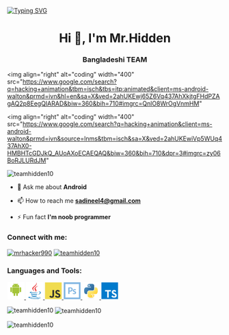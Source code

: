 
<a href="https://git.io/typing-svg"><img src="https://readme-typing-svg.demolab.com?font=Fira+Code&size=30&pause=1000&color=F71313&width=435&lines=WELCOME+TO+TEAM+HIDDEN" alt="Typing SVG" /></a>

<h1 align="center">Hi 👋, I'm Mr.Hidden</h1>
<h3 align="center">Bangladeshi TEAM</h3>

<img align="right" alt="coding" width="400" src="https://www.google.com/search?q=hacking+animation&tbm=isch&tbs=itp:animated&client=ms-android-walton&prmd=ivn&hl=en&sa=X&ved=2ahUKEwj65Z6Vq437AhXkjtgFHdPZAgAQ2p8EegQIARAD&biw=360&bih=710#imgrc=QnlO8WrOgVnmHM"

<img align="right" alt="coding" width="400" src="https://www.google.com/search?q=hacking+animation&client=ms-android-walton&prmd=ivn&source=lnms&tbm=isch&sa=X&ved=2ahUKEwiVp5WUq437AhX0-HMBHTcGDJkQ_AUoAXoECAEQAQ&biw=360&bih=710&dpr=3#imgrc=zy06BoRJLURdJM"

<p align="left"> <img src="https://komarev.com/ghpvc/?username=teamhidden10&label=Profile%20views&color=0e75b6&style=flat" alt="teamhidden10" /> </p>

- 💬 Ask me about **Android**

- 📫 How to reach me **sadineel4@gmail.com**

- ⚡ Fun fact **I'm noob programmer**

<h3 align="left">Connect with me:</h3>
<p align="left">
<a href="https://fb.com/mrhacker990" target="blank"><img align="center" src="https://raw.githubusercontent.com/rahuldkjain/github-profile-readme-generator/master/src/images/icons/Social/facebook.svg" alt="mrhacker990" height="30" width="40" /></a>
<a href="https://www.youtube.com/c/teamhidden10" target="blank"><img align="center" src="https://raw.githubusercontent.com/rahuldkjain/github-profile-readme-generator/master/src/images/icons/Social/youtube.svg" alt="teamhidden10" height="30" width="40" /></a>
</p>

<h3 align="left">Languages and Tools:</h3>
<p align="left"> <a href="https://developer.android.com" target="_blank" rel="noreferrer"> <img src="https://raw.githubusercontent.com/devicons/devicon/master/icons/android/android-original-wordmark.svg" alt="android" width="40" height="40"/> </a> <a href="https://www.java.com" target="_blank" rel="noreferrer"> <img src="https://raw.githubusercontent.com/devicons/devicon/master/icons/java/java-original.svg" alt="java" width="40" height="40"/> </a> <a href="https://developer.mozilla.org/en-US/docs/Web/JavaScript" target="_blank" rel="noreferrer"> <img src="https://raw.githubusercontent.com/devicons/devicon/master/icons/javascript/javascript-original.svg" alt="javascript" width="40" height="40"/> </a> <a href="https://www.photoshop.com/en" target="_blank" rel="noreferrer"> <img src="https://raw.githubusercontent.com/devicons/devicon/master/icons/photoshop/photoshop-line.svg" alt="photoshop" width="40" height="40"/> </a> <a href="https://www.python.org" target="_blank" rel="noreferrer"> <img src="https://raw.githubusercontent.com/devicons/devicon/master/icons/python/python-original.svg" alt="python" width="40" height="40"/> </a> <a href="https://www.typescriptlang.org/" target="_blank" rel="noreferrer"> <img src="https://raw.githubusercontent.com/devicons/devicon/master/icons/typescript/typescript-original.svg" alt="typescript" width="40" height="40"/> </a> </p>

<p><img align="left" src="https://github-readme-stats.vercel.app/api/top-langs?username=teamhidden10&show_icons=true&locale=en&layout=compact" alt="teamhidden10" /></p>

<p>&nbsp;<img align="center" src="https://github-readme-stats.vercel.app/api?username=teamhidden10&show_icons=true&locale=en" alt="teamhidden10" /></p>

<p><img align="center" src="https://github-readme-streak-stats.herokuapp.com/?user=teamhidden10&" alt="teamhidden10" /></p>
